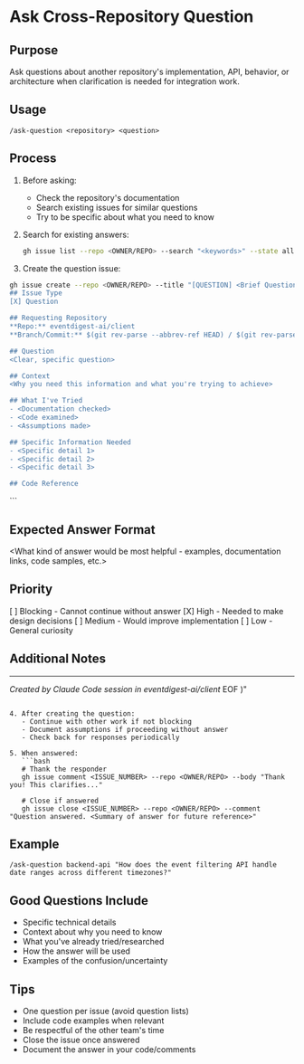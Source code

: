 # Ask Cross-Repository Question

## Purpose
Ask questions about another repository's implementation, API, behavior, or architecture when clarification is needed for integration work.

## Usage
```
/ask-question <repository> <question>
```

## Process

1. Before asking:
   - Check the repository's documentation
   - Search existing issues for similar questions
   - Try to be specific about what you need to know

2. Search for existing answers:
   ```bash
   gh issue list --repo <OWNER/REPO> --search "<keywords>" --state all
   ```

3. Create the question issue:

```bash
gh issue create --repo <OWNER/REPO> --title "[QUESTION] <Brief Question>" --body "$(cat <<'EOF'
## Issue Type
[X] Question

## Requesting Repository
**Repo:** eventdigest-ai/client
**Branch/Commit:** $(git rev-parse --abbrev-ref HEAD) / $(git rev-parse --short HEAD)

## Question
<Clear, specific question>

## Context
<Why you need this information and what you're trying to achieve>

## What I've Tried
- <Documentation checked>
- <Code examined>
- <Assumptions made>

## Specific Information Needed
- <Specific detail 1>
- <Specific detail 2>
- <Specific detail 3>

## Code Reference
```
<Any relevant code snippets or examples>
```

## Expected Answer Format
<What kind of answer would be most helpful - examples, documentation links, code samples, etc.>

## Priority
[ ] Blocking - Cannot continue without answer
[X] High - Needed to make design decisions
[ ] Medium - Would improve implementation
[ ] Low - General curiosity

## Additional Notes
<Any other context that might help answer the question>

---
*Created by Claude Code session in eventdigest-ai/client*
EOF
)"
```

4. After creating the question:
   - Continue with other work if not blocking
   - Document assumptions if proceeding without answer
   - Check back for responses periodically

5. When answered:
   ```bash
   # Thank the responder
   gh issue comment <ISSUE_NUMBER> --repo <OWNER/REPO> --body "Thank you! This clarifies..."
   
   # Close if answered
   gh issue close <ISSUE_NUMBER> --repo <OWNER/REPO> --comment "Question answered. <Summary of answer for future reference>"
   ```

## Example
```
/ask-question backend-api "How does the event filtering API handle date ranges across different timezones?"
```

## Good Questions Include
- Specific technical details
- Context about why you need to know
- What you've already tried/researched
- How the answer will be used
- Examples of the confusion/uncertainty

## Tips
- One question per issue (avoid question lists)
- Include code examples when relevant
- Be respectful of the other team's time
- Close the issue once answered
- Document the answer in your code/comments